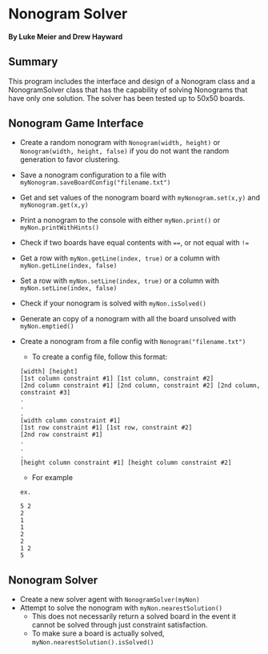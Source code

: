 # Nonogram Solver
#### By Luke Meier and Drew Hayward

## Summary
This program includes the interface and design of a Nonogram class and a NonogramSolver class that has the capability of solving Nonograms that have only one solution.  The solver has been tested up to 50x50 boards.


## Nonogram Game Interface

* Create a random nonogram with `Nonogram(width, height)` or `Nonogram(width, height, false)` if you do not want the random generation to favor clustering.
* Save a nonogram configuration to a file with `myNonogram.saveBoardConfig("filename.txt")`
* Get and set values of the nonogram board with `myNonogram.set(x,y)` and `myNonogram.get(x,y)`
* Print a nonogram to the console with either `myNon.print()` or `myNon.printWithHints()`
* Check if two boards have equal contents with `==`, or not equal with `!=`
* Get a row with `myNon.getLine(index, true)` or a column with `myNon.getLine(index, false)`
* Set a row with `myNon.setLine(index, true)` or a column with `myNon.setLine(index, false)`
* Check if your nonogram is solved with `myNon.isSolved()`
* Generate an copy of a nonogram with all the board unsolved with `myNon.emptied()`
* Create a nonogram from a file config with `Nonogram("filename.txt")`
	* To create a config file, follow this format:
	
	```
	[width] [height] 
	[1st column constraint #1] [1st column, constraint #2]
	[2nd column constraint #1] [2nd column, constraint #2] [2nd column, constraint #3]
	.
	.
	.
	[width column constraint #1] 
	[1st row constraint #1] [1st row, constraint #2]
	[2nd row constraint #1] 
	.
	.
	.
	[height column constraint #1] [height column constraint #2] 
	```
	* For example
	```
	ex. 

	5 2
	2 
	1 
	1 
	2 
	2 
	1 2 
	5 
	```

## Nonogram Solver

* Create a new solver agent with `NonogramSolver(myNon)`
* Attempt to solve the nonogram with `myNon.nearestSolution()`
	* This does not necessarily return a solved board in the event it cannot be solved through just constraint satisfaction. 
	* To make sure a board is actually solved, `myNon.nearestSolution().isSolved()`

